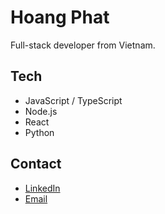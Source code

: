 # Hoang Phat

Full-stack developer from Vietnam.

## Tech

- JavaScript / TypeScript
- Node.js
- React
- Python

## Contact

- [LinkedIn](https://linkedin.com/in/hoangphatdev)
- [Email](mailto:hoangphat@gmail.com)

